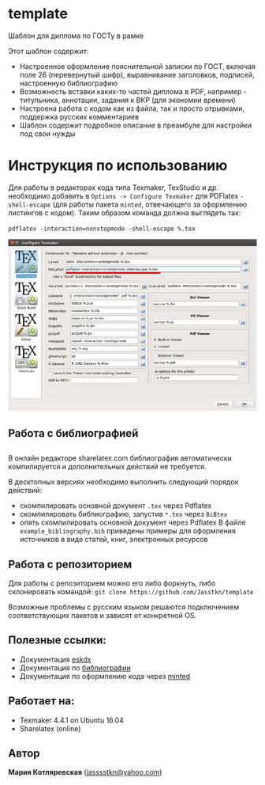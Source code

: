 # template
Шаблон для диплома по ГОСТу в рамке

Этот шаблон содержит:
* Настроенное оформление пояснительной записки по ГОСТ, включая поле 26 (перевернутый шифр), выравнивание заголовков, подписей, настроенную библиографию
* Возможность вставки каких-то частей диплома в PDF, например - титульника, аннотации, задания к ВКР (для экономии времени)
* Настроена работа с кодом как из файла, так и просто отрывками, поддержка русских комментариев
* Шаблон содержит подробное описание в преамбуле для настройки под свои нужды

# Инструкция по использованию
Для работы в редакторах кода типа Texmaker, TexStudio и др. необходимо добавить в `Options -> Configure Texmaker` для PDFlatex `-shell-escape` (для работы пакета `minted`, отвечающего за оформлению листингов с кодом). Таким образом команда должна выглядеть так:

`pdflatex -interaction=nonstopmode -shell-escape %.tex` 

![Configure Texmaker](/other/1.png)

## Работа с библиографией <h2>
В онлайн редакторе sharelatex.com библиография автоматически компилируется и дополнительных действий не требуется.

В десктопных версиях необходимо выполнить следующий порядок действий:
* скомпилировать основной документ `.tex` через Pdflatex 
* скомпилировать библиографию, запустив `*.tex` через `BiBtex`
* опять скомпилировать основной документ через Pdflatex
В файле `example_bibliography.bib` приведены примеры для оформления источников в виде статей, книг, электронных ресурсов

## Работа с репозиторием
Для работы с репозиторием можно его либо форкнуть, либо склонировать командой:
`git clone https://github.com/Jasstkn/template`

Возможные проблемы с русским языком решаются подключением соответствующих пакетов и зависят от конкретной OS.

## Полезные ссылки:
* Документация [eskdx](http://mirrors.mi.ras.ru/CTAN/macros/latex/contrib/eskdx/manual/eskdx.pdf)
* Документация по [библиографии](https://ru.sharelatex.com/learn/Bibliography_management_in_LaTeX)
* Документация по оформлению кода через [minted](https://ru.sharelatex.com/learn/Code_Highlighting_with_minted)

## Работает на:
* Texmaker 4.4.1 on Ubuntu 16.04
* Sharelatex (online)

## Автор
**Мария Котляревская** (jasssstkn@yahoo.com)
